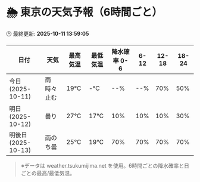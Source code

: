 # 🌦️ 東京の天気予報（6時間ごと）

🕒 最終更新: **2025-10-11 13:59:05**

| 日付 | 天気 | 最高気温 | 最低気温 | 降水確率 0-6 | 6-12 | 12-18 | 18-24 |
|------|------|----------|----------|------------|------|------|------|
| 今日 (2025-10-11) | 雨時々止む | 19℃ | -℃ | --% | --% | 70% | 50% |
| 明日 (2025-10-12) | 曇り | 27℃ | 17℃ | 10% | 10% | 10% | 30% |
| 明後日 (2025-10-13) | 雨のち曇 | 25℃ | 19℃ | 70% | 70% | 70% | 70% |

> ※データは weather.tsukumijima.net を使用。6時間ごとの降水確率と日ごとの最高/最低気温。